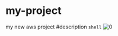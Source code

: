 # my-project
my new aws project
#description
`shell`
![0](https://user-images.githubusercontent.com/45427666/50370936-842a0f80-05d6-11e9-96c5-f1ec01edc8cf.png)
